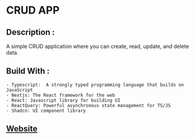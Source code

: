 # CRUD APP 

## Description :

A simple CRUD application where you can create, read, update, and delete data.

## Build With :  
    - Typescript:  A strongly typed programming language that builds on JavaScript
    - Nextjs: The React framework for the web
    - React: Javascript library for building UI
    - ReactQuery: Powerful asynchronous state management for TS/JS
    - Shadcn: UI component library


## [Website](https://crud-app-abiel.vercel.app/)
   
